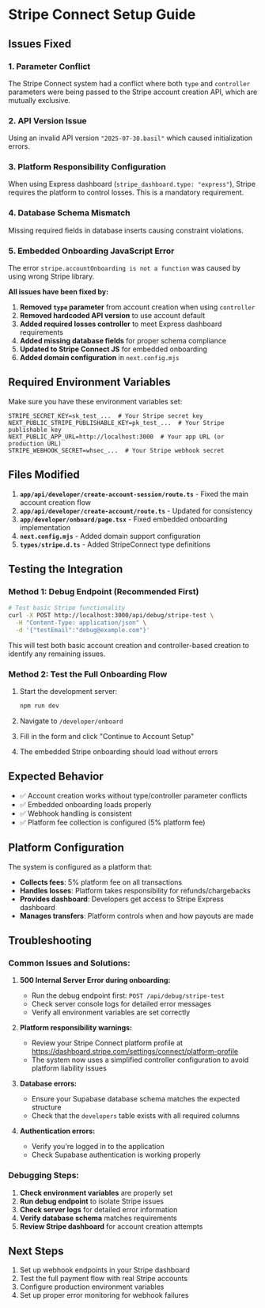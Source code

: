 # Stripe Connect Setup Guide

## Issues Fixed

### 1. Parameter Conflict
The Stripe Connect system had a conflict where both `type` and `controller` parameters were being passed to the Stripe account creation API, which are mutually exclusive.

### 2. API Version Issue  
Using an invalid API version `"2025-07-30.basil"` which caused initialization errors.

### 3. Platform Responsibility Configuration
When using Express dashboard (`stripe_dashboard.type: "express"`), Stripe requires the platform to control losses. This is a mandatory requirement.

### 4. Database Schema Mismatch
Missing required fields in database inserts causing constraint violations.

### 5. Embedded Onboarding JavaScript Error
The error `stripe.accountOnboarding is not a function` was caused by using wrong Stripe library.

**All issues have been fixed by:**
1. **Removed `type` parameter** from account creation when using `controller`
2. **Removed hardcoded API version** to use account default
3. **Added required losses controller** to meet Express dashboard requirements
4. **Added missing database fields** for proper schema compliance
5. **Updated to Stripe Connect JS** for embedded onboarding
6. **Added domain configuration** in `next.config.mjs`

## Required Environment Variables

Make sure you have these environment variables set:

```env
STRIPE_SECRET_KEY=sk_test_...  # Your Stripe secret key
NEXT_PUBLIC_STRIPE_PUBLISHABLE_KEY=pk_test_...  # Your Stripe publishable key
NEXT_PUBLIC_APP_URL=http://localhost:3000  # Your app URL (or production URL)
STRIPE_WEBHOOK_SECRET=whsec_...  # Your Stripe webhook secret
```

## Files Modified

1. **`app/api/developer/create-account-session/route.ts`** - Fixed the main account creation flow
2. **`app/api/developer/create-account/route.ts`** - Updated for consistency  
3. **`app/developer/onboard/page.tsx`** - Fixed embedded onboarding implementation
4. **`next.config.mjs`** - Added domain support configuration
5. **`types/stripe.d.ts`** - Added StripeConnect type definitions

## Testing the Integration

### Method 1: Debug Endpoint (Recommended First)

```bash
# Test basic Stripe functionality
curl -X POST http://localhost:3000/api/debug/stripe-test \
  -H "Content-Type: application/json" \
  -d '{"testEmail":"debug@example.com"}'
```

This will test both basic account creation and controller-based creation to identify any remaining issues.

### Method 2: Test the Full Onboarding Flow

1. Start the development server:
   ```bash
   npm run dev
   ```

2. Navigate to `/developer/onboard`

3. Fill in the form and click "Continue to Account Setup"

4. The embedded Stripe onboarding should load without errors

## Expected Behavior

- ✅ Account creation works without type/controller parameter conflicts
- ✅ Embedded onboarding loads properly
- ✅ Webhook handling is consistent
- ✅ Platform fee collection is configured (5% platform fee)

## Platform Configuration

The system is configured as a platform that:

- **Collects fees**: 5% platform fee on all transactions
- **Handles losses**: Platform takes responsibility for refunds/chargebacks  
- **Provides dashboard**: Developers get access to Stripe Express dashboard
- **Manages transfers**: Platform controls when and how payouts are made

## Troubleshooting

### Common Issues and Solutions:

1. **500 Internal Server Error during onboarding:**
   - Run the debug endpoint first: `POST /api/debug/stripe-test`
   - Check server console logs for detailed error messages
   - Verify all environment variables are set correctly

2. **Platform responsibility warnings:**
   - Review your Stripe Connect platform profile at https://dashboard.stripe.com/settings/connect/platform-profile
   - The system now uses a simplified controller configuration to avoid platform liability issues

3. **Database errors:**
   - Ensure your Supabase database schema matches the expected structure
   - Check that the `developers` table exists with all required columns

4. **Authentication errors:**
   - Verify you're logged in to the application
   - Check Supabase authentication is working properly

### Debugging Steps:
1. **Check environment variables** are properly set
2. **Run debug endpoint** to isolate Stripe issues  
3. **Check server logs** for detailed error information
4. **Verify database schema** matches requirements
5. **Review Stripe dashboard** for account creation attempts

## Next Steps

1. Set up webhook endpoints in your Stripe dashboard
2. Test the full payment flow with real Stripe accounts
3. Configure production environment variables
4. Set up proper error monitoring for webhook failures
